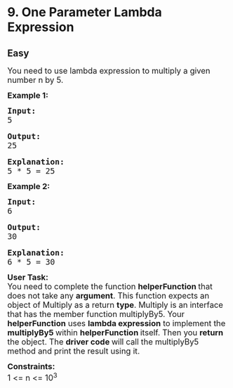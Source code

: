 # 9. One Parameter Lambda Expression
## Easy
<div class="problem-statement">
                <p></p><p><span style="font-size:18px">You need to use lambda expression to multiply a given number n by 5.</span></p>

<p><span style="font-size:18px"><strong>Example 1:</strong></span></p>

<pre><span style="font-size:18px"><strong>Input:</strong>
5</span>

<span style="font-size:18px"><strong>Output:</strong>
25</span>

<span style="font-size:18px"><strong>Explanation:</strong></span>
<span style="font-size:18px">5 * 5 = 25</span></pre>

<p><span style="font-size:18px"><strong>Example 2:</strong></span></p>

<pre><span style="font-size:18px"><strong>Input:</strong>
</span><span style="font-size:18px">6</span>

<span style="font-size:18px"><strong>Output:</strong>
30</span>

<span style="font-size:18px"><strong>Explanation:</strong></span>
<span style="font-size:18px">6 * 5 = 30</span></pre>

<p><span style="font-size:18px"><strong>User Task:</strong><br>
You need to complete the function <strong>helperFunction </strong>that does not take any <strong>argument</strong>. This function expects an object of Multiply as a return <strong>type</strong>. Multiply is an interface that has the member function multiplyBy5. Your <strong>helperFunction</strong> uses <strong>lambda expression</strong> to implement the <strong>multiplyBy5 </strong>within <strong>helperFunction </strong>itself. Then you <strong>return </strong>the object. The <strong>driver code </strong>will call the multiplyBy5 method and print the result using it.</span></p>

<p><span style="font-size:18px"><strong>Constraints:</strong><br>
1 &lt;= n &lt;= 10<sup>3</sup></span></p>
 <p></p>
            </div>